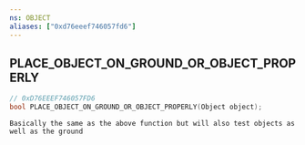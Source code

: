 ```yaml
---
ns: OBJECT
aliases: ["0xd76eeef746057fd6"]
---
```

## PLACE_OBJECT_ON_GROUND_OR_OBJECT_PROPERLY

```c
// 0xD76EEEF746057FD6
bool PLACE_OBJECT_ON_GROUND_OR_OBJECT_PROPERLY(Object object);
```

```
Basically the same as the above function but will also test objects as well as the ground
```
